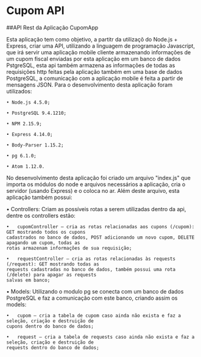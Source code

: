 # Cupom API

##API Rest da Aplicação CupomApp

Esta aplicação tem como objetivo, a partitr da utilizaçõ do Node.js + Express, criar uma API, utilizando a linguagem de programação Javascript, que irá servir uma aplicação mobile cliente armazenando informações de um cupom fiscal enviadas por esta aplicação em um banco de dados PstgreSQL, esta api também armazena as  informações de todas as requisições http feitas pela aplicação também em uma base de dados PostgreSQL, a comunicação com a aplicação mobile é feita a partir de mensagens JSON. Para o desenvolvimento desta aplicação foram utilizados:

    • Node.js 4.5.0;

    • PostgreSQL 9.4.1210;

    • NPM 2.15.9;

    • Express 4.14.0;

    • Body-Parser 1.15.2;

    • pg 6.1.0;

    • Atom 1.12.0.

No desenvolvimento desta aplicação foi criado um arquivo "index.js" que importa os módulos do node e arquivos necessários a aplicação, cria o servidor (usando Express) e o coloca no ar. Além deste arquivo, esta aplicação também possui:

  •	Controllers: Criam as possíveis rotas a serem utilizadas dentro da api, dentre os controllers estão:

    •	cupomController – cria as rotas relacionadas aos cupons (/cupom): GET mostrando todos os cupons
    cadastrados no banco de dados, POST adicionando um novo cupom, DELETE apagando um cupom, todas as
    rotas armazenam informações de sua requisição;

    •	requestController – cria as rotas relacionadas às requests (/request): GET mostrando todas as
    requests cadastradas no banco de dados, também possui uma rota (/delete) para apagar as requests
    salvas em banco;


  •	Models: Utilizando o modulo pg se conecta com um banco de dados PostgreSQL e faz a comunicação com este banco, criando assim os models:

    •	cupom – cria a tabela de cupom caso ainda não exista e faz a seleção, criação e destruição de
    cupons dentro do banco de dados;

    •	request – cria a tabela de requests caso ainda não exista e faz a seleção, criação e destruição de
    requests dentro do banco de dados;
